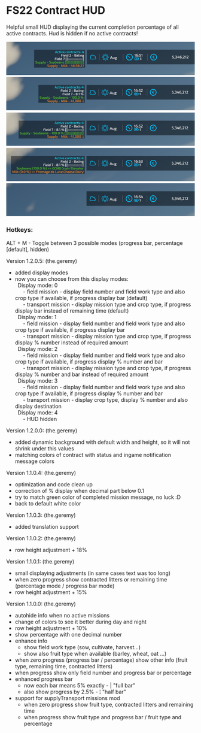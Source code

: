 # FS22 Contract HUD

Helpful small HUD displaying the current completion percentage of all active contracts. Hud is hidden if no active contracts!

![](screenshots/final_example.png?raw=true)

### Hotkeys:
ALT + M  -  Toggle between 3 possible modes (progress bar, percentage [default], hidden)

Version 1.2.0.5: (the.geremy)
- added display modes
- now you can choose from this display modes:
    <br>&ensp;Display mode: 0
    <br>&ensp;&emsp;- field mission - display field number and field work type and also crop type if available, if progress display bar (default)
    <br>&ensp;&emsp;- transport mission - display mission type and crop type, if progress display bar instead of remaining time (default)
    <br>&ensp;Display mode: 1
    <br>&ensp;&emsp;- field mission - display field number and field work type and also crop type if available, if progress display bar
    <br>&ensp;&emsp;- transport mission - display mission type and crop type, if progress display % number instead of required amount
    <br>&ensp;Display mode: 2
    <br>&ensp;&emsp;- field mission - display field number and field work type and also crop type if available, if progress display % number and bar
    <br>&ensp;&emsp;- transport mission - display mission type and crop type, if progress display % number and bar instead of required amount
    <br>&ensp;Display mode: 3
    <br>&ensp;&emsp;- field mission - display field number and field work type and also crop type if available, if progress display % number and bar
    <br>&ensp;&emsp;- transport mission - display crop type, display % number and also display destination
    <br>&ensp;Display mode: 4
    <br>&ensp;&emsp;- HUD hidden

Version 1.2.0.0: (the.geremy)
- added dynamic background with default width and height, so it will not shrink under this values
- matching colors of contract with status and ingame notification message colors

Version 1.1.0.4: (the.geremy)
- optimization and code clean up
- correction of % display when decimal part below 0.1
- try to match green color of completed mission message, no luck :D
- back to default white color

Version 1.1.0.3: (the.geremy)
- added translation support

Version 1.1.0.2: (the.geremy)
- row height adjustment + 18%

Version 1.1.0.1: (the.geremy)
- small displaying adjustments (in same cases text was too long)
- when zero progress show contracted litters or remaining time (percentage mode / progress bar mode)
- row height adjustment + 15%

Version 1.1.0.0: (the.geremy)
- autohide info when no active missions
- change of colors to see it better during day and night
- row height adjustment + 10%
- show percentage with one decimal number
- enhance info
    - show field work type (sow, cultivate, harvest...)
    - show also fruit type when available (barley, wheat, oat ...)
- when zero progress (progress bar / percentage) show other info (fruit type, remaining time, contracted litters)
- when progress show only field number and progress bar or percentage
- enhanced progress bar
    - now each bar means 5% exactly - | "full bar"
    - also show progress by 2.5% - ¦ "half bar"
- support for supplyTransport missions mod
    - when zero progress show fruit type, contracted litters and remaining time
    - when progress show fruit type and progress bar / fruit type and percentage
